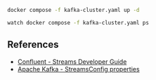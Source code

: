 ```bash
docker compose -f kafka-cluster.yaml up -d
```

```bash
watch docker compose -f kafka-cluster.yaml ps
```

## References
* [Confluent - Streams Developer Guide](https://docs.confluent.io/platform/current/streams/developer-guide/index.html)
* [Apache Kafka - StreamsConfig  properties](https://kafka.apache.org/0102/documentation/#streamsconfigs)